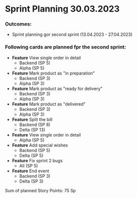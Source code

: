 # Sprint Planning 30.03.2023
### Outcomes:
- Sprint planning gor second sprint (13.04.2023 - 27.04.2023)
### Following cards are planned fpr the second sprint:
- **Feature** View single order in detail <br />
  - Backend (SP 5)
  - Alpha (SP 5)
- **Feature** Mark product as "in preparation" <br />
  - Backend (SP 3)
  - Alpha (SP 3)
- **Feature** Mark product as "ready for delivery" <br />
  - Backend (SP 3)
  - Alpha (SP 3)
- **Feature** Mark product as "delivered" <br />
  - Backend (SP 3)
  - Alpha (SP 3)
- **Feature** Split the bill <br />
  - Backend (SP 8)
  - Delta (SP 13)
- **Feature** View single order in detail <br />
  - Alpha (SP 5)
- **Feature** Add special wishes <br />
  - Backend (SP 5)
  - Delta (SP 5)
- **Feature** Fix sprint 2 bugs <br />
  - All (SP 5)
- **Feature** End event <br />
  - Backend (SP 3)
  - Delta (SP 3) <br />

Sum of planned Story Points: 75 Sp
